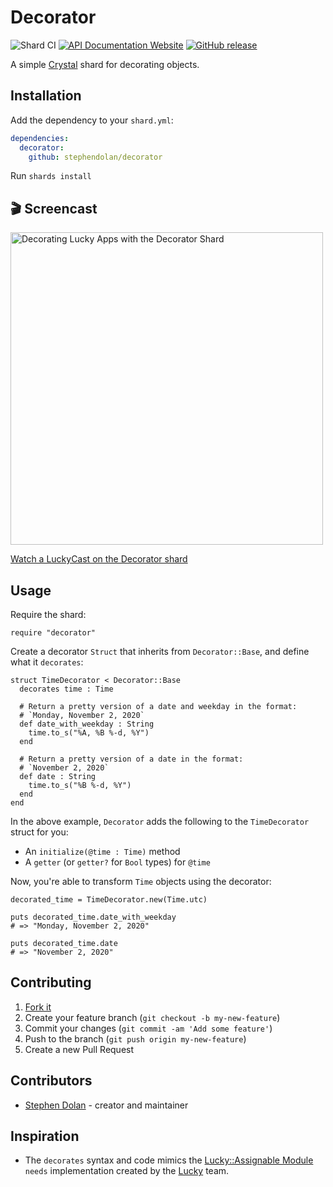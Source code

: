 # Decorator

![Shard CI](https://github.com/stephendolan/decorator/workflows/Shard%20CI/badge.svg)
[![API Documentation Website](https://img.shields.io/website?down_color=red&down_message=Offline&label=API%20Documentation&up_message=Online&url=https%3A%2F%2Fstephendolan.github.io%2Fdecorator%2F)](https://stephendolan.github.io/decorator)
[![GitHub release](https://img.shields.io/github/release/stephendolan/decorator.svg?label=Release)](https://github.com/stephendolan/decorator/releases)

A simple [Crystal](https://crystal-lang.org) shard for decorating objects.

## Installation

Add the dependency to your `shard.yml`:

```yaml
dependencies:
  decorator:
    github: stephendolan/decorator
```

Run `shards install`

## 🎬 Screencast

<a href="https://luckycasts.com/videos/decorator-shard"><img src="https://i.imgur.com/1gs4z0c.jpg" title="Decorating Lucky Apps with the Decorator Shard" width="500" /></a>

[Watch a LuckyCast on the Decorator shard](https://luckycasts.com/videos/decorator-shard)

## Usage

Require the shard:

```crystal
require "decorator"
```

Create a decorator `Struct` that inherits from `Decorator::Base`, and define what it `decorates`:

```crystal
struct TimeDecorator < Decorator::Base
  decorates time : Time

  # Return a pretty version of a date and weekday in the format:
  # `Monday, November 2, 2020`
  def date_with_weekday : String
    time.to_s("%A, %B %-d, %Y")
  end

  # Return a pretty version of a date in the format:
  # `November 2, 2020`
  def date : String
    time.to_s("%B %-d, %Y")
  end
end
```

In the above example, `Decorator` adds the following to the `TimeDecorator` struct for you:

- An `initialize(@time : Time)` method
- A `getter` (or `getter?` for `Bool` types) for `@time`

Now, you're able to transform `Time` objects using the decorator:

```crystal
decorated_time = TimeDecorator.new(Time.utc)

puts decorated_time.date_with_weekday
# => "Monday, November 2, 2020"

puts decorated_time.date
# => "November 2, 2020"
```

## Contributing

1. [Fork it](https://github.com/stephendolan/decorator/fork)
2. Create your feature branch (`git checkout -b my-new-feature`)
3. Commit your changes (`git commit -am 'Add some feature'`)
4. Push to the branch (`git push origin my-new-feature`)
5. Create a new Pull Request

## Contributors

- [Stephen Dolan](https://github.com/stephendolan) - creator and maintainer

## Inspiration

- The `decorates` syntax and code mimics the [Lucky::Assignable Module](https://github.com/luckyframework/lucky/blob/master/src/lucky/assignable.cr) `needs` implementation created by the [Lucky](https://luckyframework.org) team.
